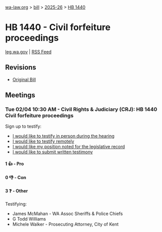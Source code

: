 [wa-law.org](/) > [bill](/bill/) > [2025-26](/bill/2025-26/) > [HB 1440](/bill/2025-26/hb/1440/)

# HB 1440 - Civil forfeiture proceedings
[leg.wa.gov](https://app.leg.wa.gov/billsummary?BillNumber=1440&Year=2025&Initiative=false) | [RSS Feed](./rss.xml)

## Revisions
* [Original Bill](1/)

## Meetings
### Tue 02/04 10:30 AM - Civil Rights & Judiciary (CRJ): HB 1440 Civil forfeiture proceedings
Sign up to testify:
* [I would like to testify in person during the hearing](https://app.leg.wa.gov/csi/Testifier/Add?chamber=House&mId=32688&aId=162740&caId=25362&tId=1)
* [I would like to testify remotely](https://app.leg.wa.gov/csi/Testifier/Add?chamber=House&mId=32688&aId=162740&caId=25362&tId=2)
* [I would like my position noted for the legislative record](https://app.leg.wa.gov/csi/Testifier/Add?chamber=House&mId=32688&aId=162740&caId=25362&tId=3)
* [I would like to submit written testimony](https://app.leg.wa.gov/csi/Testifier/Add?chamber=House&mId=32688&aId=162740&caId=25362&tId=4)

#### 1 👍 - Pro

#### 0 👎 - Con

#### 3 ❓ - Other
Testifying:
* James McMahan - WA Assoc Sheriffs & Police Chiefs
* G Todd Williams
* Michele Walker - Prosecuting Attorney, City of Kent
